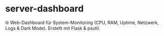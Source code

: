 # server-dashboard
🌐 Web-Dashboard für System-Monitoring (CPU, RAM, Uptime, Netzwerk, Logs &amp; Dark Mode). Erstellt mit Flask &amp; psutil.
